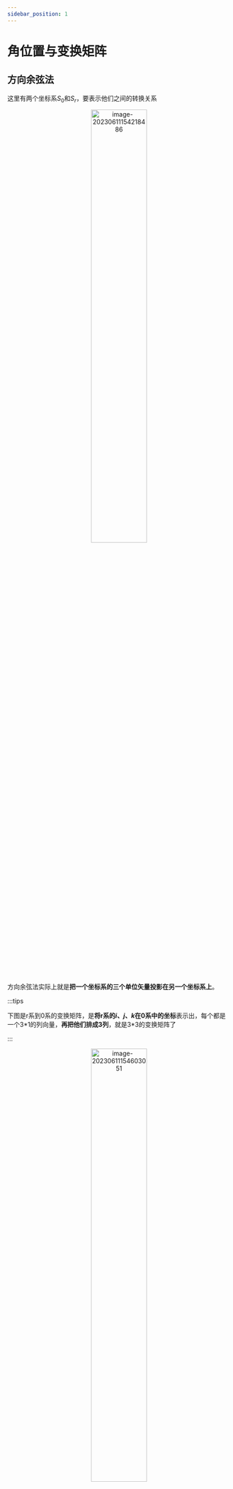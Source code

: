 ```yaml
---
sidebar_position: 1
---
```


# 角位置与变换矩阵

## 方向余弦法

这里有两个坐标系$S_0$和$S_r$，要表示他们之间的转换关系

<center><img src={require('./assets/image-20230611154218486.png').default} alt="image-20230611154218486" width="50%" /></center>

方向余弦法实际上就是**把一个坐标系的三个单位矢量投影在另一个坐标系上**。

:::tips

下图是r系到0系的变换矩阵，是**将r系的$i$、$j$、$k$在0系中的坐标**表示出，每个都是一个3*1的列向量，**再把他们排成3列**，就是3\*3的变换矩阵了

:::

<center><img src={require('./assets/image-20230611154603051.png').default} alt="image-20230611154603051" width="50%" /></center>

转换矩阵具有如下的性质

:::caution注意

除了方向余弦矩阵，欧拉角法写出的矩阵也**有相同的性质**，因为虽然计算方式不同，但是最后的转换矩阵**在数学上相等**。

:::

<center><img src={require('./assets/image-20230611155031054.png').default} alt="image-20230611155031054" width=" 50%" /></center>

## 欧拉角法

刚体坐标系相对参考坐标系的角位置，可以用三次独立的三个转角来确定，这就是欧拉法原理，这三个独立的角度称为欧拉角。

**欧拉角**的选取**有3在\*2\*2共12种**可能

> 对于定点转动的刚体，只要给定一组欧拉角，就能唯一确定刚体坐标系的九个方向余弦，从而唯一地确定刚体在空间的角位置。
>
> 所以实际上方向余弦法实际上也只有3个未知量，因为角度之间有一些约束